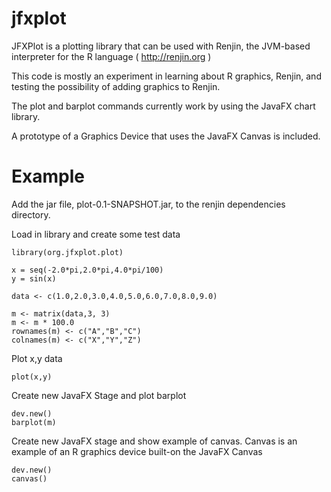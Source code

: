 # jfxplot
JFXPlot is a plotting library that can be used with Renjin, the JVM-based interpreter for the R language ( http://renjin.org )

This code is mostly an experiment in learning about R graphics, Renjin, and testing the possibility of adding graphics to Renjin.

The plot and barplot commands currently work by using the JavaFX chart library.

A prototype of a Graphics Device that uses the JavaFX Canvas is included.

# Example

Add the jar file, plot-0.1-SNAPSHOT.jar, to the renjin dependencies directory.

Load in library and create some test data

    library(org.jfxplot.plot)

    x = seq(-2.0*pi,2.0*pi,4.0*pi/100)
    y = sin(x)

    data <- c(1.0,2.0,3.0,4.0,5.0,6.0,7.0,8.0,9.0)

    m <- matrix(data,3, 3)
    m <- m * 100.0
    rownames(m) <- c("A","B","C")
    colnames(m) <- c("X","Y","Z")


Plot x,y data

    plot(x,y)

Create new JavaFX Stage and plot barplot

    dev.new()
    barplot(m)

Create new JavaFX stage and show example of canvas.
Canvas is an example of an R graphics device built-on the JavaFX Canvas

    dev.new()
    canvas()
